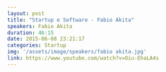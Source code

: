 ```yaml
---
layout: post
title: "Startup e Software - Fabio Akita"
speakers: Fabio Akita
duration: 46:15
date: 2015-06-08 23:21:17
categories: Startup
img: '/assets/image/speakers/fabio akita.jpg'
link: https://www.youtube.com/watch?v=Oiu-EhaLA4s
---
```

